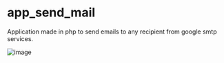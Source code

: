 # app_send_mail
Application made in php to send emails to any recipient from google smtp services.


![image](https://github.com/leojkonko/app_send_mail/assets/104575268/b9179040-71fb-4830-a069-934a0051fd1c)

